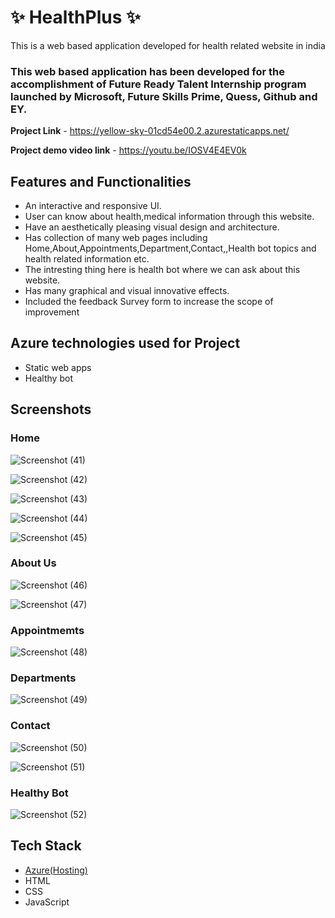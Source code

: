 # ✨ HealthPlus  ✨

This is a web based application developed for health related website in india

### This web based application has been developed for the accomplishment of Future Ready Talent Internship program launched by Microsoft, Future Skills Prime, Quess, Github and EY.


**Project Link** - https://yellow-sky-01cd54e00.2.azurestaticapps.net/

**Project demo video link** - https://youtu.be/IOSV4E4EV0k


## Features and Functionalities

- An interactive and responsive UI.
- User can know about health,medical information through this website.
- Have an aesthetically pleasing visual design and architecture.
- Has collection of many web pages including Home,About,Appointments,Department,Contact,,Health bot topics and health related information etc.
- The intresting thing here is health bot where we can ask about this website.
- Has many graphical and visual innovative effects.
- Included the feedback Survey form to increase the scope of improvement 

## Azure technologies used for Project
- Static web apps
- Healthy bot


## Screenshots
 ### Home 


![Screenshot (41)](https://user-images.githubusercontent.com/85351710/218240861-0006437d-2e05-4343-a7d8-ddc8eb1a6ad2.png)



![Screenshot (42)](https://user-images.githubusercontent.com/85351710/218240866-c6f246b7-2280-4c7c-9768-785cb66d6653.png)


![Screenshot (43)](https://user-images.githubusercontent.com/85351710/218240871-5507b534-9457-490a-a12b-37150afe7c78.png)


![Screenshot (44)](https://user-images.githubusercontent.com/85351710/218240875-335cf130-0580-4e94-9d2b-215e861a0d47.png)


![Screenshot (45)](https://user-images.githubusercontent.com/85351710/218241059-140ce039-e3d9-4ade-b98c-af92c20e8043.png)


### About Us 

![Screenshot (46)](https://user-images.githubusercontent.com/85351710/218240918-c2b8cb9b-f8ca-474f-a7e6-c6614d7f65bc.png)


![Screenshot (47)](https://user-images.githubusercontent.com/85351710/218240917-ad83fff0-96b3-46e2-a4b8-ec162a93c5fa.png)


### Appointmemts


![Screenshot (48)](https://user-images.githubusercontent.com/85351710/218240940-8bbd7ba9-c138-4348-8885-8c48f3d80373.png)



### Departments


![Screenshot (49)](https://user-images.githubusercontent.com/85351710/218240969-46fb897e-5db2-4516-b219-363f9dfeb68a.png)



### Contact


![Screenshot (50)](https://user-images.githubusercontent.com/85351710/218241017-8edb43e4-8edb-49e6-8901-816a0a4d2807.png)


![Screenshot (51)](https://user-images.githubusercontent.com/85351710/218241027-80ec98ca-a268-47aa-aec9-17c9c76fa999.png)


### Healthy Bot


![Screenshot (52)](https://user-images.githubusercontent.com/85351710/218241044-7cadb4d9-a73f-46f8-b9cc-c0aa66b14eb7.png)



## Tech Stack
- [Azure(Hosting)](https://azure.microsoft.com/en-in/features/azure-portal/)
- HTML
- CSS
- JavaScript
